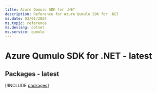 ```yaml
---
title: Azure Qumulo SDK for .NET
description: Reference for Azure Qumulo SDK for .NET
ms.date: 03/01/2024
ms.topic: reference
ms.devlang: dotnet
ms.service: qumulo
---
```

# Azure Qumulo SDK for .NET - latest
## Packages - latest
[!INCLUDE [packages](qumulo-index.md)]